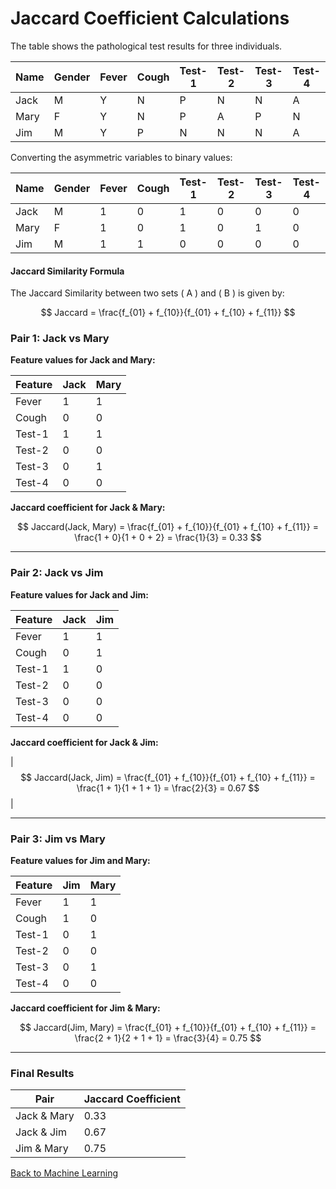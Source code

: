 # Jaccard Coefficient Calculations

The table shows the pathological test results for three individuals.

| Name | Gender | Fever | Cough | Test-1 | Test-2 | Test-3 | Test-4 |
|------|--------|-------|-------|--------|--------|--------|--------|
| Jack | M      | Y     | N     | P      | N      | N      | A      |
| Mary | F      | Y     | N     | P      | A      | P      | N      |
| Jim  | M      | Y     | P     | N      | N      | N      | A      |


Converting the asymmetric variables to binary values: 

| Name | Gender | Fever | Cough | Test-1 | Test-2 | Test-3 | Test-4 |
|------|--------|-------|-------|--------|--------|--------|--------|
| Jack | M      |   1   |   0   |   1    |   0    |   0    |   0    |
| Mary | F      |   1   |   0   |   1    |   0    |   1    |   0    |
| Jim  | M      |   1   |   1   |   0    |   0    |   0    |   0    |


#### Jaccard Similarity Formula

The Jaccard Similarity between two sets \( A \) and \( B \) is given by:

$$ Jaccard = \frac{f_{01} + f_{10}}{f_{01} + f_{10} + f_{11}} $$


### Pair 1: Jack vs Mary

**Feature values for Jack and Mary:**

| Feature  | Jack | Mary |
|----------|------|------|
| Fever    | 1    | 1    |
| Cough    | 0    | 0    |
| Test-1   | 1    | 1    |
| Test-2   | 0    | 0    |
| Test-3   | 0    | 1    |
| Test-4   | 0    | 0    |


**Jaccard coefficient for Jack & Mary:**

$$ Jaccard(Jack, Mary) = \frac{f_{01} + f_{10}}{f_{01} + f_{10} + f_{11}} = \frac{1 + 0}{1 + 0 + 2} = \frac{1}{3} = 0.33 $$

---

### Pair 2: Jack vs Jim

**Feature values for Jack and Jim:**

| Feature  | Jack | Jim  |
|----------|------|------|
| Fever    | 1    | 1    |
| Cough    | 0    | 1    |
| Test-1   | 1    | 0    |
| Test-2   | 0    | 0    |
| Test-3   | 0    | 0    |
| Test-4   | 0    | 0    |


**Jaccard coefficient for Jack & Jim:**

| $$ Jaccard(Jack, Jim) = \frac{f_{01} + f_{10}}{f_{01} + f_{10} + f_{11}} = \frac{1 + 1}{1 + 1 + 1} = \frac{2}{3} = 0.67 $$ |

---

### Pair 3: Jim vs Mary

**Feature values for Jim and Mary:**

| Feature  | Jim  | Mary |
|----------|------|------|
| Fever    | 1    | 1    |
| Cough    | 1    | 0    |
| Test-1   | 0    | 1    |
| Test-2   | 0    | 0    |
| Test-3   | 0    | 1    |
| Test-4   | 0    | 0    |


**Jaccard coefficient for Jim & Mary:**

$$ Jaccard(Jim, Mary) = \frac{f_{01} + f_{10}}{f_{01} + f_{10} + f_{11}} = \frac{2 + 1}{2 + 1 + 1} = \frac{3}{4} = 0.75 $$

---

### Final Results

| Pair         | Jaccard Coefficient |
|--------------|---------------------|
| Jack & Mary  | 0.33                |
| Jack & Jim   | 0.67                |
| Jim & Mary   | 0.75                |

[Back to Machine Learning](/machine_learning/)


<script type="text/javascript" id="MathJax-script" async
  src="https://cdn.jsdelivr.net/npm/mathjax@3/es5/tex-mml-chtml.js">
</script>
